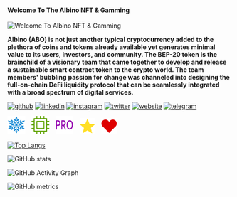 #### Welcome To The Albino NFT & Gamming 
![Welcome To  Albino NFT & Gamming ](https://static.vecteezy.com/system/resources/previews/000/540/663/original/vector-welcome-banner-alphabet-sign-marquee-light-bulb.jpg)

**Albino (ABO) is not just another typical cryptocurrency added to the plethora of coins and tokens already available yet generates minimal value to its users, investors, and community. The BEP-20 token is the brainchild of a visionary team that came together to develop and release a sustainable smart contract token to the crypto world. The team members' bubbling passion for change was channeled into designing the full-on-chain DeFi liquidity protocol that can be seamlessly integrated with a broad spectrum of digital services.**



[<img src='https://cdn.jsdelivr.net/npm/simple-icons@3.0.1/icons/github.svg' alt='github' height='40'>](https://github.com/albino-nft-gaming)  [<img src='https://cdn.jsdelivr.net/npm/simple-icons@3.0.1/icons/linkedin.svg' alt='linkedin' height='40'>](https://www.linkedin.com/in/albinocommunity20/)  [<img src='https://cdn.jsdelivr.net/npm/simple-icons@3.0.1/icons/instagram.svg' alt='instagram' height='40'>](https://www.instagram.com/albinocommunity20/)  [<img src='https://cdn.jsdelivr.net/npm/simple-icons@3.0.1/icons/twitter.svg' alt='twitter' height='40'>](https://twitter.com/ALBINOTOKENS)  [<img src='https://cdn.jsdelivr.net/npm/simple-icons@3.0.1/icons/icloud.svg' alt='website' height='40'>](www.thealbinos.com)  [<img src='https://cdn.jsdelivr.net/npm/simple-icons@3.0.1/icons/telegram.svg' alt='telegram' height='40'>](https://t.mealbinolive)  

<a href='https://archiveprogram.github.com/'><img src='https://raw.githubusercontent.com/acervenky/animated-github-badges/master/assets/acbadge.gif' width='40' height='40'></a> <a href='https://docs.github.com/en/developers'><img src='https://raw.githubusercontent.com/acervenky/animated-github-badges/master/assets/devbadge.gif' width='40' height='40'></a> <a href='https://github.com/pricing'><img src='https://raw.githubusercontent.com/acervenky/animated-github-badges/master/assets/pro.gif' width='40' height='40'></a> <a href='https://stars.github.com/'><img src='https://raw.githubusercontent.com/acervenky/animated-github-badges/master/assets/starbadge.gif' width='35' height='35'></a> <a href='https://docs.github.com/en/github/supporting-the-open-source-community-with-github-sponsors'><img src='https://raw.githubusercontent.com/acervenky/animated-github-badges/master/assets/sponsorbadge.gif' width='35' height='35'></a> 

[![Top Langs](https://github-readme-stats.vercel.app/api/top-langs/?username=albino-nft-gaming)](https://github.com/anuraghazra/github-readme-stats)

![GitHub stats](https://github-readme-stats.vercel.app/api?username=albino-nft-gaming&show_icons=true&count_private=true)  

![GitHub Activity Graph](https://activity-graph.herokuapp.com/graph?username=albino-nft-gaming)  

![GitHub metrics](https://metrics.lecoq.io/albino-nft-gaming)  

